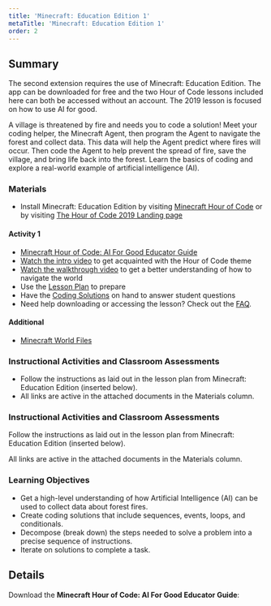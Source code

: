 ```yaml
---
title: 'Minecraft: Education Edition 1'
metaTitle: 'Minecraft: Education Edition 1'
order: 2
---
```


## Summary

The second extension requires the use of Minecraft: Education Edition. The app can be downloaded for free and the two Hour of Code lessons included here can both be accessed without an account. The 2019 lesson is focused on how to use AI for good.

A village is threatened by fire and needs you to code a solution! Meet your coding helper, the Minecraft Agent, then program the Agent to navigate the forest and collect data. This data will help the Agent predict where fires will occur. Then code the Agent to help prevent the spread of fire, save the village, and bring life back into the forest. Learn the basics of coding and explore a real-world example of artificial intelligence (AI).

### Materials

* Install Minecraft: Education Edition by visiting [Minecraft Hour of Code](https://education.minecraft.net/hour-of-code-2020) or by visiting [The Hour of Code 2019 Landing page](https://education.minecraft.net/hour-of-code-2019)

#### Activity 1

* [Minecraft Hour of Code: AI For Good Educator Guide](https://1drv.ms/b/s!AqsgsTyHBmRBkRPHbsgleuIJg3Le?e=adpreM)
* [Watch the intro video](https://youtu.be/du7w1sCi6C8) to get acquainted with the Hour of Code theme
* [Watch the walkthrough video](https://youtu.be/-W26fat_Hwo) to get a better understanding of how to navigate the world
* Use the [Lesson Plan](https://aka.ms/MEEHOCEducatorGuide) to prepare
* Have the [Coding Solutions](https://education.minecraft.net/wp-content/uploads/HOC_Solutions.pdf) on hand to answer student questions
* Need help downloading or accessing the lesson? Check out the [FAQ](https://aka.ms/MEEHOCFAQ).

#### Additional

* [Minecraft World Files](https://education.minecraft.net/wp-content/uploads/HourOfCode_080.mcworld)

### Instructional Activities and Classroom Assessments

* Follow the instructions as laid out in the lesson plan from Minecraft: Education Edition (inserted below).
* All links are active in the attached documents in the Materials column.

### Instructional Activities and Classroom Assessments

Follow the instructions as laid out in the lesson plan from Minecraft: Education Edition (inserted below).  

All links are active in the attached documents in the Materials column.  

### Learning Objectives

* Get a high-level understanding of how Artificial Intelligence (AI) can be used to collect data about forest fires.
* Create coding solutions that include sequences, events, loops, and conditionals.
* Decompose (break down) the steps needed to solve a problem into a precise sequence of instructions.
* Iterate on solutions to complete a task.

## Details

Download the **Minecraft Hour of Code: AI For Good Educator Guide**:

<DownloadCard title="Hour of Code: AI For Good Educator Guide" url="https://1drv.ms/b/s!AqsgsTyHBmRBkRPHbsgleuIJg3Le?e=adpreM" />
